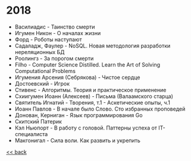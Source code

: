 ﻿# 2018

- Василиадис - Таинство смерти
- Игумен Никон - О началах жизни
- Форд - Роботы наступают
- Садаладж, Фаулер - NoSQL. Новая методология разработки нереляционных БД
- Роолингз - За порогом смерти
- Filho - Computer Science Distilled. Learn the Art of Solving Computational Problems
- Игумения Арсения (Себрякова) - Чистое сердце
- Достоевский - Игрок
- Стивенс - Алгоритмы. Теория и практическое применение
- Схиигумен Иоанн (Алексеев) - Письма (Валаамского старца)
- Святитель Игнатий - Творения, т.1 - Аскетические опыты, ч.1
- Иоанн Павлов - В начале было Слово. Сто избранных проповедей
- Донован, Керниган - Язык программирования Go
- Скитский Патерик
- Кэл Ньюпорт - В работу с головой. Паттерны успеха от IT-специалиста
- Макгонигал - Сила воли. Как развить и укрепить

[<< back](README.md)
